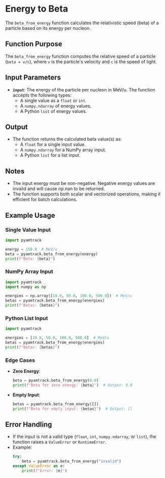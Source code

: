 # Energy to Beta

The `beta_from_energy` function calculates the relativistic speed (beta) of a particle based on its energy per nucleon. 

## Function Purpose

The `beta_from_energy` function computes the relative speed of a particle (`beta = v/c`), where `v` is the particle's velocity and `c` is the speed of light. 

## Input Parameters

- **`input`**: The energy of the particle per nucleon in MeV/u. The function accepts the following types:
  - A single value as a `float` or `int`.
  - A `numpy.ndarray` of energy values.
  - A Python `list` of energy values.

## Output

- The function returns the calculated beta value(s) as:
  - A `float` for a single input value.
  - A `numpy.ndarray` for a NumPy array input.
  - A Python `list` for a list input.

## Notes

- The input energy must be non-negative.  Negative energy values are invalid and will cause np.nan to be returned.
- The function supports both scalar and vectorized operations, making it efficient for batch calculations.

## Example Usage

### Single Value Input
```python
import pyamtrack

energy = 150.0  # MeV/u
beta = pyamtrack.beta_from_energy(energy)
print(f"Beta: {beta}")
```

### NumPy Array Input
```python
import pyamtrack
import numpy as np

energies = np.array([10.0, 50.0, 100.0, 500.0])  # MeV/u
betas = pyamtrack.beta_from_energy(energies)
print(f"Betas: {betas}")
```

### Python List Input
```python
import pyamtrack

energies = [10.0, 50.0, 100.0, 500.0]  # MeV/u
betas = pyamtrack.beta_from_energy(energies)
print(f"Betas: {betas}")
```

### Edge Cases
- **Zero Energy**:
  ```python
  beta = pyamtrack.beta_from_energy(0.0)
  print(f"Beta for zero energy: {beta}")  # Output: 0.0
  ```
- **Empty Input**:
  ```python
  betas = pyamtrack.beta_from_energy([])
  print(f"Beta for empty input: {betas}")  # Output: []
  ```

## Error Handling

- If the input is not a valid type (`float`, `int`, `numpy.ndarray`, or `list`), the function raises a `ValueError` or `RuntimeError`.
- Example:
  ```python
  try:
      beta = pyamtrack.beta_from_energy("invalid")
  except ValueError as e:
      print(f"Error: {e}")
  ```
